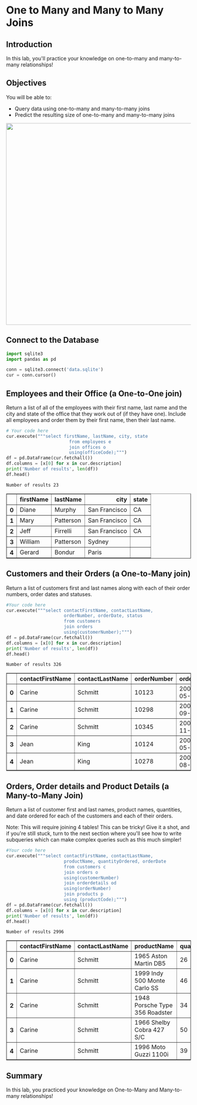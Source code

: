 
# One to Many and Many to Many Joins


## Introduction

In this lab, you'll practice your knowledge on one-to-many and many-to-many relationships!

## Objectives 

You will be able to:

* Query data using one-to-many and many-to-many joins
* Predict the resulting size of one-to-many and many-to-many joins


<img src='Database-Schema.png' width=550>

## Connect to the Database


```python
import sqlite3
import pandas as pd
```


```python
conn = sqlite3.connect('data.sqlite')
cur = conn.cursor()
```

## Employees and their Office (a One-to-One join)

Return a list of all of the employees with their first name, last name and the city and state of the office that they work out of (if they have one). Include all employees and order them by their first name, then their last name.


```python
# Your code here
cur.execute("""select firstName, lastName, city, state
                        from employees e
                        join offices o
                        using(officeCode);""")
df = pd.DataFrame(cur.fetchall())
df.columns = [x[0] for x in cur.description]
print('Number of results', len(df))
df.head()
```

    Number of results 23





<div>
<style scoped>
    .dataframe tbody tr th:only-of-type {
        vertical-align: middle;
    }

    .dataframe tbody tr th {
        vertical-align: top;
    }

    .dataframe thead th {
        text-align: right;
    }
</style>
<table border="1" class="dataframe">
  <thead>
    <tr style="text-align: right;">
      <th></th>
      <th>firstName</th>
      <th>lastName</th>
      <th>city</th>
      <th>state</th>
    </tr>
  </thead>
  <tbody>
    <tr>
      <th>0</th>
      <td>Diane</td>
      <td>Murphy</td>
      <td>San Francisco</td>
      <td>CA</td>
    </tr>
    <tr>
      <th>1</th>
      <td>Mary</td>
      <td>Patterson</td>
      <td>San Francisco</td>
      <td>CA</td>
    </tr>
    <tr>
      <th>2</th>
      <td>Jeff</td>
      <td>Firrelli</td>
      <td>San Francisco</td>
      <td>CA</td>
    </tr>
    <tr>
      <th>3</th>
      <td>William</td>
      <td>Patterson</td>
      <td>Sydney</td>
      <td></td>
    </tr>
    <tr>
      <th>4</th>
      <td>Gerard</td>
      <td>Bondur</td>
      <td>Paris</td>
      <td></td>
    </tr>
  </tbody>
</table>
</div>



## Customers and their Orders (a One-to-Many join)

Return a list of customers first and last names along with each of their order numbers, order dates and statuses.


```python
#Your code here
cur.execute("""select contactFirstName, contactLastName,
                      orderNumber, orderDate, status
                      from customers
                      join orders
                      using(customerNumber);""")
df = pd.DataFrame(cur.fetchall())
df.columns = [x[0] for x in cur.description]
print('Number of results', len(df))
df.head()
```

    Number of results 326





<div>
<style scoped>
    .dataframe tbody tr th:only-of-type {
        vertical-align: middle;
    }

    .dataframe tbody tr th {
        vertical-align: top;
    }

    .dataframe thead th {
        text-align: right;
    }
</style>
<table border="1" class="dataframe">
  <thead>
    <tr style="text-align: right;">
      <th></th>
      <th>contactFirstName</th>
      <th>contactLastName</th>
      <th>orderNumber</th>
      <th>orderDate</th>
      <th>status</th>
    </tr>
  </thead>
  <tbody>
    <tr>
      <th>0</th>
      <td>Carine</td>
      <td>Schmitt</td>
      <td>10123</td>
      <td>2003-05-20</td>
      <td>Shipped</td>
    </tr>
    <tr>
      <th>1</th>
      <td>Carine</td>
      <td>Schmitt</td>
      <td>10298</td>
      <td>2004-09-27</td>
      <td>Shipped</td>
    </tr>
    <tr>
      <th>2</th>
      <td>Carine</td>
      <td>Schmitt</td>
      <td>10345</td>
      <td>2004-11-25</td>
      <td>Shipped</td>
    </tr>
    <tr>
      <th>3</th>
      <td>Jean</td>
      <td>King</td>
      <td>10124</td>
      <td>2003-05-21</td>
      <td>Shipped</td>
    </tr>
    <tr>
      <th>4</th>
      <td>Jean</td>
      <td>King</td>
      <td>10278</td>
      <td>2004-08-06</td>
      <td>Shipped</td>
    </tr>
  </tbody>
</table>
</div>



## Orders, Order details and Product Details (a Many-to-Many Join)

Return a list of customer first and last names, product names, quantities, and date ordered for each of the customers and each of their orders. 

Note: This will require joining 4 tables! This can be tricky! Give it a shot, and if you're still stuck, turn to the next section where you'll see how to write subqueries which can make complex queries such as this much simpler!


```python
#Your code here
cur.execute("""select contactFirstName, contactLastName,
                      productName, quantityOrdered, orderDate
                      from customers c
                      join orders o
                      using(customerNumber)
                      join orderdetails od
                      using(orderNumber)
                      join products p 
                      using (productCode);""")
df = pd.DataFrame(cur.fetchall())
df.columns = [x[0] for x in cur.description]
print('Number of results', len(df))
df.head()
```

    Number of results 2996





<div>
<style scoped>
    .dataframe tbody tr th:only-of-type {
        vertical-align: middle;
    }

    .dataframe tbody tr th {
        vertical-align: top;
    }

    .dataframe thead th {
        text-align: right;
    }
</style>
<table border="1" class="dataframe">
  <thead>
    <tr style="text-align: right;">
      <th></th>
      <th>contactFirstName</th>
      <th>contactLastName</th>
      <th>productName</th>
      <th>quantityOrdered</th>
      <th>orderDate</th>
    </tr>
  </thead>
  <tbody>
    <tr>
      <th>0</th>
      <td>Carine</td>
      <td>Schmitt</td>
      <td>1965 Aston Martin DB5</td>
      <td>26</td>
      <td>2003-05-20</td>
    </tr>
    <tr>
      <th>1</th>
      <td>Carine</td>
      <td>Schmitt</td>
      <td>1999 Indy 500 Monte Carlo SS</td>
      <td>46</td>
      <td>2003-05-20</td>
    </tr>
    <tr>
      <th>2</th>
      <td>Carine</td>
      <td>Schmitt</td>
      <td>1948 Porsche Type 356 Roadster</td>
      <td>34</td>
      <td>2003-05-20</td>
    </tr>
    <tr>
      <th>3</th>
      <td>Carine</td>
      <td>Schmitt</td>
      <td>1966 Shelby Cobra 427 S/C</td>
      <td>50</td>
      <td>2003-05-20</td>
    </tr>
    <tr>
      <th>4</th>
      <td>Carine</td>
      <td>Schmitt</td>
      <td>1996 Moto Guzzi 1100i</td>
      <td>39</td>
      <td>2004-09-27</td>
    </tr>
  </tbody>
</table>
</div>



## Summary

In this lab, you practiced your knowledge on One-to-Many and Many-to-many relationships!
